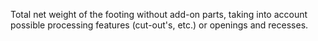 Total net weight of the footing without add-on parts, taking into account possible processing features (cut-out's, etc.) or openings and recesses.
